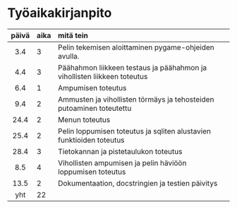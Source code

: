 # Työaikakirjanpito

| päivä | aika | mitä tein  |
| :----:|:-----| :-----|
| 3.4   | 3    | Pelin tekemisen aloittaminen pygame-ohjeiden avulla.|
| 4.4   | 3    | Päähahmon liikkeen testaus ja päähahmon ja vihollisten liikkeen toteutus|
| 6.4   | 1    | Ampumisen toteutus|
| 9.4   | 2    | Ammusten ja vihollisten törmäys ja tehosteiden putoaminen toteutettu|
| 24.4  | 2    | Menun toteutus|
| 25.4  | 2    | Pelin loppumisen toteutus ja sqliten alustavien funktioiden toteutus|
| 28.4  | 3    | Tietokannan ja pistetaulukon toteutus|
| 8.5   | 4    | Vihollisten ampumisen ja pelin häviöön loppumisen toteutus|
| 13.5  | 2    | Dokumentaation, docstringien ja testien päivitys|
| yht   | 22   ||
